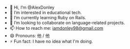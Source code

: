 - 👋 Hi, I’m @AlexDonley
- 👀 I’m interested in educational tech.
- 🌱 I’m currently learning Ruby on Rails.
- 💞️ I’m looking to collaborate on language-related projects.
- 📫 How to reach me: iamdonley98@gmail.com
- 😄 Pronouns: 他 / 他
- ⚡ Fun fact: I have no idea what I'm doing.

<!---
AlexDonley/AlexDonley is a ✨ special ✨ repository because its `README.md` (this file) appears on your GitHub profile.
You can click the Preview link to take a look at your changes.
--->
